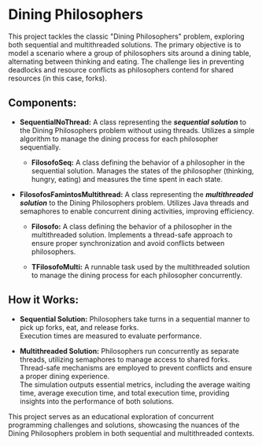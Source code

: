 
# Dining Philosophers
This project tackles the classic "Dining Philosophers" problem, exploring both sequential and multithreaded solutions. The primary objective is to model a scenario where a group of philosophers sits around a dining table, alternating between thinking and eating. The challenge lies in preventing deadlocks and resource conflicts as philosophers contend for shared resources (in this case, forks).

## Components:
* **SequentialNoThread:** A class representing the **_sequential solution_** to the Dining Philosophers problem without using threads.
Utilizes a simple algorithm to manage the dining process for each philosopher sequentially.

  * **FilosofoSeq:** A class defining the behavior of a philosopher in the sequential solution.
Manages the states of the philosopher (thinking, hungry, eating) and measures the time spent in each state.

* **FilosofosFamintosMultithread:** A class representing the **_multithreaded solution_** to the Dining Philosophers problem.
Utilizes Java threads and semaphores to enable concurrent dining activities, improving efficiency.

  * **Filosofo:** A class defining the behavior of a philosopher in the multithreaded solution.
Implements a thread-safe approach to ensure proper synchronization and avoid conflicts between philosophers.

  * **TFilosofoMulti:** A runnable task used by the multithreaded solution to manage the dining process for each philosopher concurrently.

## How it Works:
* **Sequential Solution:** Philosophers take turns in a sequential manner to pick up forks, eat, and release forks.  
Execution times are measured to evaluate performance.

* **Multithreaded Solution:** Philosophers run concurrently as separate threads, utilizing semaphores to manage access to shared forks.
Thread-safe mechanisms are employed to prevent conflicts and ensure a proper dining experience.  
The simulation outputs essential metrics, including the average waiting time, average execution time, and total execution time, providing insights into the performance of both solutions.

This project serves as an educational exploration of concurrent programming challenges and solutions, showcasing the nuances of the Dining Philosophers problem in both sequential and multithreaded contexts.





